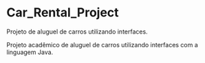 # Car_Rental_Project
Projeto de aluguel de carros utilizando interfaces.

Projeto acadêmico de aluguel de carros utilizando interfaces com a linguagem Java.


